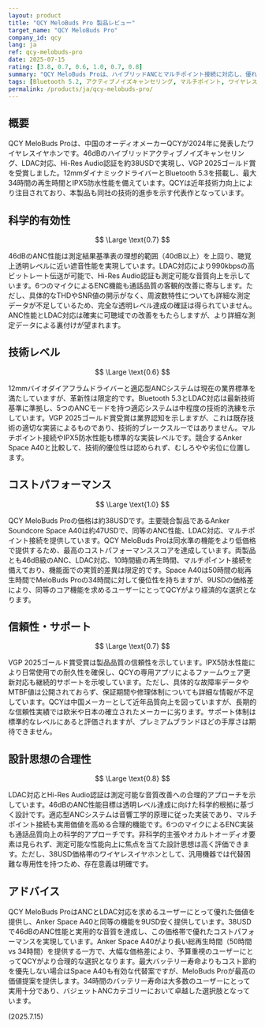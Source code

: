 ```yaml
---
layout: product
title: "QCY MeloBuds Pro 製品レビュー"
target_name: "QCY MeloBuds Pro"
company_id: qcy
lang: ja
ref: qcy-melobuds-pro
date: 2025-07-15
rating: [3.8, 0.7, 0.6, 1.0, 0.7, 0.8]
summary: "QCY MeloBuds Proは、ハイブリッドANCとマルチポイント接続に対応し、優れたコストパフォーマンスを提供するが、音質バランスに課題があり、LDAC/AptXには非対応。"
tags: [Bluetooth 5.2, アクティブノイズキャンセリング, マルチポイント, ワイヤレスイヤホン]
permalink: /products/ja/qcy-melobuds-pro/
---
```

## 概要

QCY MeloBuds Proは、中国のオーディオメーカーQCYが2024年に発表したワイヤレスイヤホンです。46dBのハイブリッドアクティブノイズキャンセリング、LDAC対応、Hi-Res Audio認証を約38USDで実現し、VGP 2025ゴールド賞を受賞しました。12mmダイナミックドライバーとBluetooth 5.3を搭載し、最大34時間の再生時間とIPX5防水性能を備えています。QCYは近年技術力向上により注目されており、本製品も同社の技術的進歩を示す代表作となっています。

## 科学的有効性

$$ \Large \text{0.7} $$

46dBのANC性能は測定結果基準表の理想的範囲（40dB以上）を上回り、聴覚上透明レベルに近い遮音性能を実現しています。LDAC対応により990kbpsの高ビットレート伝送が可能で、Hi-Res Audio認証も測定可能な音質向上を示しています。6つのマイクによるENC機能も通話品質の客観的改善に寄与します。ただし、具体的なTHDやSNR値の開示がなく、周波数特性についても詳細な測定データが不足しているため、完全な透明レベル達成の確証は得られていません。ANC性能とLDAC対応は確実に可聴域での改善をもたらしますが、より詳細な測定データによる裏付けが望まれます。

## 技術レベル

$$ \Large \text{0.6} $$

12mmバイオダイアフラムドライバーと適応型ANCシステムは現在の業界標準を満たしていますが、革新性は限定的です。Bluetooth 5.3とLDAC対応は最新技術基準に準拠し、5つのANCモードを持つ適応システムは中程度の技術的洗練を示しています。VGP 2025ゴールド賞受賞は業界認知を示しますが、これは既存技術の適切な実装によるものであり、技術的ブレークスルーではありません。マルチポイント接続やIPX5防水性能も標準的な実装レベルです。競合するAnker Space A40と比較して、技術的優位性は認められず、むしろやや劣位に位置します。

## コストパフォーマンス

$$ \Large \text{1.0} $$

QCY MeloBuds Proの価格は約38USDです。主要競合製品であるAnker Soundcore Space A40は約47USDで、同等のANC性能、LDAC対応、マルチポイント接続を提供しています。QCY MeloBuds Proは同水準の機能をより低価格で提供するため、最高のコストパフォーマンススコアを達成しています。両製品とも46dB級のANC、LDAC対応、10時間級の再生時間、マルチポイント接続を備えており、機能面での実質的差異は限定的です。Space A40は50時間の総再生時間でMeloBuds Proの34時間に対して優位性を持ちますが、9USDの価格差により、同等のコア機能を求めるユーザーにとってQCYがより経済的な選択となります。

## 信頼性・サポート

$$ \Large \text{0.7} $$

VGP 2025ゴールド賞受賞は製品品質の信頼性を示しています。IPX5防水性能により日常使用での耐久性を確保し、QCYの専用アプリによるファームウェア更新対応も継続的サポートを示唆しています。ただし、具体的な故障率データやMTBF値は公開されておらず、保証期間や修理体制についても詳細な情報が不足しています。QCYは中国メーカーとして近年品質向上を図っていますが、長期的な信頼性実績では欧米や日本の確立されたメーカーに劣ります。サポート体制は標準的なレベルにあると評価されますが、プレミアムブランドほどの手厚さは期待できません。

## 設計思想の合理性

$$ \Large \text{0.8} $$

LDAC対応とHi-Res Audio認証は測定可能な音質改善への合理的アプローチを示しています。46dBのANC性能目標は透明レベル達成に向けた科学的根拠に基づく設計です。適応型ANCシステムは音響工学的原理に従った実装であり、マルチポイント接続も実用価値を高める合理的機能です。6つのマイクによるENC実装も通話品質向上の科学的アプローチです。非科学的主張やオカルトオーディオ要素は見られず、測定可能な性能向上に焦点を当てた設計思想は高く評価できます。ただし、38USD価格帯のワイヤレスイヤホンとして、汎用機器では代替困難な専用性を持つため、存在意義は明確です。

## アドバイス

QCY MeloBuds ProはANCとLDAC対応を求めるユーザーにとって優れた価値を提供し、Anker Space A40と同等の機能を9USD安く提供しています。38USDで46dBのANC性能と実用的な音質を達成し、この価格帯で優れたコストパフォーマンスを実現しています。Anker Space A40がより長い総再生時間（50時間 vs 34時間）を提供する一方で、大幅な価格差により、予算重視のユーザーにとってQCYがより合理的な選択となります。最大バッテリー寿命よりもコスト節約を優先しない場合はSpace A40も有効な代替案ですが、MeloBuds Proが最高の価値提案を提供します。34時間のバッテリー寿命は大多数のユーザーにとって実用十分であり、バジェットANCカテゴリーにおいて卓越した選択肢となっています。

(2025.7.15)